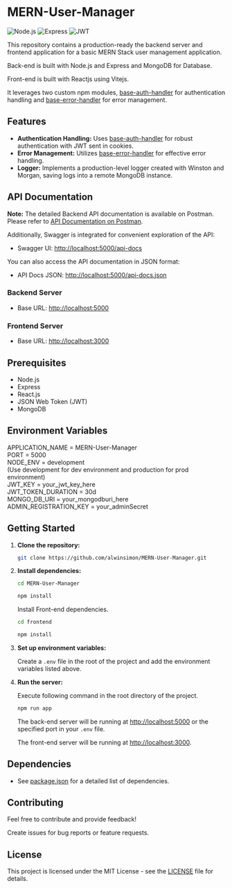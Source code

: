 # MERN-User-Manager

![Node.js](https://img.shields.io/badge/Node.js-v14.17.0-green)
![Express](https://img.shields.io/badge/Express-v4.17.1-blue)
![JWT](https://img.shields.io/badge/JSON%20Web%20Token-v8.5.1-orange)

 This repository contains a production-ready the backend server and frontend application for a basic MERN Stack user management application.  
 
 Back-end is built with Node.js and Express and MongoDB for Database.

 Front-end is built with Reactjs using Vitejs. 
 
 It leverages two custom npm modules, [base-auth-handler](https://www.npmjs.com/package/base-auth-handler) for authentication handling and [base-error-handler](https://www.npmjs.com/package/base-error-handler) for error management.

## Features

- **Authentication Handling:** Uses [base-auth-handler](https://www.npmjs.com/package/base-auth-handler) for robust authentication with JWT sent in cookies.
- **Error Management:** Utilizes [base-error-handler](https://www.npmjs.com/package/base-error-handler) for effective error handling.
- **Logger:** Implements a production-level logger created with Winston and Morgan, saving logs into a remote MongoDB instance.


## API Documentation

**Note:** The detailed Backend API documentation is available on Postman. 
Please refer to [API Documentation on Postman](https://documenter.getpostman.com/view/27773540/2s9YeG4qvf).

Additionally, Swagger is integrated for convenient exploration of the API:

- Swagger UI: [http://localhost:5000/api-docs](http://localhost:5000/api-docs)

You can also access the API documentation in JSON format:

- API Docs JSON: [http://localhost:5000/api-docs.json](http://localhost:5000/api-docs.json)

### Backend Server
- Base URL: [http://localhost:5000](http://localhost:5000)

### Frontend Server
- Base URL: [http://localhost:3000](http://localhost:3000)

## Prerequisites

- Node.js
- Express
- React.js
- JSON Web Token (JWT)
- MongoDB

## Environment Variables

APPLICATION_NAME = MERN-User-Manager  
PORT = 5000  
NODE_ENV = development  
(Use development for dev environment and production for prod environment)  
JWT_KEY = your_jwt_key_here  
JWT_TOKEN_DURATION = 30d  
MONGO_DB_URI = your_mongodburi_here  
ADMIN_REGISTRATION_KEY = your_adminSecret  


## Getting Started

1. **Clone the repository:**

   ```bash
   git clone https://github.com/alwinsimon/MERN-User-Manager.git
   ```

2. **Install dependencies:**

   ```bash
   cd MERN-User-Manager
   ```
   ```bash
   npm install
   ```

   Install Front-end dependencies.
   ```bash
   cd frontend
   ```

   ```bash
   npm install
   ```

3. **Set up environment variables:**

   Create a `.env` file in the root of the project and add the environment variables listed above.

4. **Run the server:**

    Execute following command in the root directory of the project.  

   ```bash
   npm run app
   ```

   The back-end server will be running at [http://localhost:5000](http://localhost:5000) or the specified port in your `.env` file.

   The front-end server will be running at [http://localhost:3000](http://localhost:3000).


## Dependencies

- See [package.json](https://github.com/alwinsimon/Nodejs-Express-Authentication-Server/blob/main/package.json) for a detailed list of dependencies.

## Contributing

Feel free to contribute and provide feedback!  

Create issues for bug reports or feature requests.

## License

This project is licensed under the MIT License - see the [LICENSE](https://github.com/alwinsimon/MERN-User-Manager/blob/main/LICENSE) file for details.